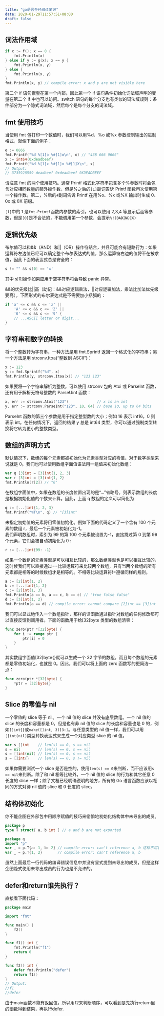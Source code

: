 ```yaml
---
title: "go语言圣经阅读笔记"
date: 2020-01-29T11:57:51+08:00
draft: false
---
```


## 词法作用域

```go
if x := f(); x == 0 {
    fmt.Println(x)
} else if y := g(x); x == y {
    fmt.Println(x, y)
} else {
    fmt.Println(x, y)
}
fmt.Println(x, y) // compile error: x and y are not visible here
```

第二个 if 语句嵌套在第一个内部，因此第一个 if 语句条件初始化词法域声明的变量在第二个 if 中也可以访问。switch 语句的每个分支也有类似的词法域规则：条件部分为一个隐式词法域，然后每个是每个分支的词法域。

## fmt 使用技巧

当使用 fmt 包打印一个数值时，我们可以用%d、%o 或%x 参数控制输出的进制格式，就像下面的例子：

```go
o := 0666
fmt.Printf("%d %[1]o %#[1]o\n", o) // "438 666 0666"
x := int64(0xdeadbeef)
fmt.Printf("%d %[1]x %#[1]x %#[1]X\n", x)
// Output:
// 3735928559 deadbeef 0xdeadbeef 0XDEADBEEF
```

请注意 fmt 的两个使用技巧。通常 Printf 格式化字符串包含多个%参数时将会包含对应相同数量的额外操作数，但是%之后的`[1]`副词告诉 Printf 函数再次使用第一个操作数。第二，%后的`#`副词告诉 Printf 在用%o、%x 或%X 输出时生成 0、0x 或 0X 前缀。

`[1]`中的 1 是`fmt.Printf`函数内参数的索引，也可以使用 2,3,4 等显示后面等参数，但是`[0]`是不合法的，不能调用第一个参数，会提示`%!(BADINDEX)`

## 逻辑优先级

布尔值可以和&&（AND）和||（OR）操作符结合，并且可能会有短路行为：如果运算符左边值已经可以确定整个布尔表达式的值，那么运算符右边的值将不在被求值，因此下面的表达式总是安全的：

```go
s != "" && s[0] == 'x'
```

其中 s[0]操作如果应用于空字符串将会导致 panic 异常。

&&的优先级比||高（助记：&&对应逻辑乘法，||对应逻辑加法，乘法比加法优先级要高），下面形式的布尔表达式是不需要加小括弧的：

```go
if 'a' <= c && c <= 'z' ||
    'A' <= c && c <= 'Z' ||
    '0' <= c && c <= '9' {
    // ...ASCII letter or digit...
}
```

## 字符串和数字的转换

将一个整数转为字符串，一种方法是用 fmt.Sprintf 返回一个格式化的字符串；另一个方法是用 strconv.Itoa(“整数到 ASCII”)：

```go
x := 123
y := fmt.Sprintf("%d", x)
fmt.Println(y, strconv.Itoa(x)) // "123 123"
```

如果要将一个字符串解析为整数，可以使用 strconv 包的 Atoi 或 ParseInt 函数，还有用于解析无符号整数的 ParseUint 函数：

```go
x, err := strconv.Atoi("123")             // x is an int
y, err := strconv.ParseInt("123", 10, 64) // base 10, up to 64 bits
```

ParseInt 函数的第三个参数是用于指定整型数的大小；例如 16 表示 int16，0 则表示 int。在任何情况下，返回的结果 y 总是 int64 类型，你可以通过强制类型转换将它转为更小的整数类型。

## 数组的声明方式

默认情况下，数组的每个元素都被初始化为元素类型对应的零值，对于数字类型来说就是 0。我们也可以使用数组字面值语法用一组值来初始化数组：

```go
var q [3]int = [3]int{1, 2, 3}
var r [3]int = [3]int{1, 2}
fmt.Println(r[2]) // "0"
```

在数组字面值中，如果在数组的长度位置出现的是“...”省略号，则表示数组的长度是根据初始化值的个数来计算。因此，上面 q 数组的定义可以简化为

```go
q := [...]int{1, 2, 3}
fmt.Printf("%T\n", q) // "[3]int"
```

未指定初始值的元素将用零值初始化。例如下面的代码定义了一个含有 100 个元素的数组 r，最后一个元素被初始化为-1。  
我们声明数组时，索引为 99 的第 100 个元素被设置为-1，直接跳过第 0 到第 99 个元素，它们会被自动初始化为 0 :

```go
r := [...]int{99: -1}
```

如果一个数组的元素类型是可以相互比较的，那么数组类型也是可以相互比较的，这时候我们可以直接通过==比较运算符来比较两个数组，只有当两个数组的所有元素都是相等的时候数组才是相等的。不相等比较运算符!=遵循同样的规则。

```go
a := [2]int{1, 2}
b := [...]int{1, 2}
c := [2]int{1, 3}
fmt.Println(a == b, a == c, b == c) // "true false false"
d := [3]int{1, 2}
fmt.Println(a == d) // compile error: cannot compare [2]int == [3]int
```

我们可以显式地传入一个数组指针，那样的话函数通过指针对数组的任何修改都可以直接反馈到调用者。下面的函数用于给[32]byte 类型的数组清零：

```go
func zero(ptr *[32]byte) {
    for i := range ptr {
        ptr[i] = 0
    }
}
```

其实数组字面值[32]byte{}就可以生成一个 32 字节的数组。而且每个数组的元素都是零值初始化，也就是 0。因此，我们可以将上面的 zero 函数写的更简洁一点：

```go
func zero(ptr *[32]byte) {
    *ptr = [32]byte{}
}
```

## Slice 的零值与 nil

一个零值的 slice 等于 nil。一个 nil 值的 slice 并没有底层数组。一个 nil 值的 slice 的长度和容量都是 0，但是也有非 nil 值的 slice 的长度和容量也是 0 的，例如`[]int{}`或`make([]int, 3)[3:]`。与任意类型的 nil 值一样，我们可以用`[]int(nil)`类型转换表达式来生成一个对应类型 slice 的 nil 值。

```go
var s []int    // len(s) == 0, s == nil
s = nil        // len(s) == 0, s == nil
s = []int(nil) // len(s) == 0, s == nil
s = []int{}    // len(s) == 0, s != nil
```

如果你需要测试一个 slice 是否是空的，使用`len(s) == 0`来判断，而不应该用`s == nil`来判断。除了和 nil 相等比较外，一个 nil 值的 slice 的行为和其它任意 0 长度的 slice 一样；除了文档已经明确说明的地方，所有的 Go 语言函数应该以相同的方式对待 nil 值的 slice 和 0 长度的 slice。

## 结构体初始化

你不能企图在外部包中用顺序赋值的技巧来偷偷地初始化结构体中未导出的成员。

```go
package p
type T struct{ a, b int } // a and b are not exported

package q
import "p"
var _ = p.T{a: 1, b: 2} // compile error: can't reference a, b 这样不可以
var _ = p.T{1, 2}       // compile error: can't reference a, b
```

虽然上面最后一行代码的编译错误信息中并没有显式提到未导出的成员，但是这样企图隐式使用未导出成员的行为也是不允许的。

## defer和return谁先执行？

直接看下面代码：

```go
package main

import "fmt"

func main() {
	f2()
}

func f1() int {
	fmt.Println("f1")
	return 0
}

func f2() int {
	defer fmt.Println("defer")
	return f1()
}
// Output:
//f1
//defer
```

由于main函数不能有返回值，所以用f2来判断顺序，可以看到是先执行return里的函数得到结果，再执行defer.